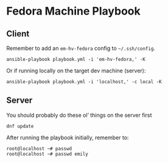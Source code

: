 # Fedora Machine Playbook

## Client

Remember to add an `em-hv-fedora` config to `~/.ssh/config`.

```
ansible-playbook playbook.yml -i 'em-hv-fedora,' -K
```


Or if running locally on the target dev machine (server):

```
ansible-playbook playbook.yml -i 'localhost,' -c local -K
```

## Server

You should probably do these ol’ things on the server first

```
dnf update
```

After running the playbook initially, remember to:

```
root@localhost ~# passwd
root@localhost ~# passwd emily
```
